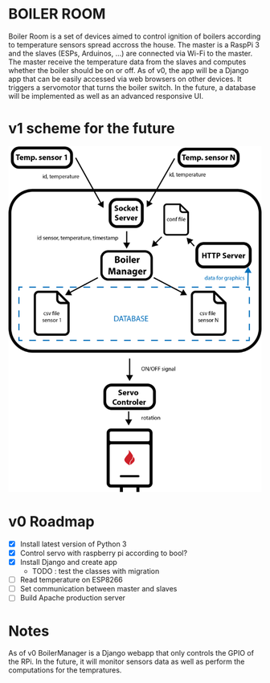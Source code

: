 # BOILER ROOM

Boiler Room is a set of devices aimed to control ignition of boilers according to temperature sensors spread accross the house. 
The master is a RaspPi 3 and the slaves (ESPs, Arduinos, ...) are connected via Wi-Fi to the master.
The master receive the temperature data from the slaves and computes whether the boiler should be on or off.
As of v0, the app will be a Django app that can be easily accessed via web browsers on other devices. It triggers a servomotor that turns the boiler switch.
In the future, a database will be implemented as well as an advanced responsive UI.

# v1 scheme for the future

![Boiler Room Diagram](Boiler-Room-diagram.png)

# v0 Roadmap

- [x] Install latest version of Python 3
- [x] Control servo with raspberry pi according to bool?
- [x] Install Django and create app
  - TODO : test the classes with migration
- [ ] Read temperature on ESP8266
- [ ] Set communication between master and slaves
- [ ] Build Apache production server

# Notes

As of v0 BoilerManager is a Django webapp that only controls the GPIO of the RPi.
In the future, it will monitor sensors data as well as perform the computations for the tempratures.



